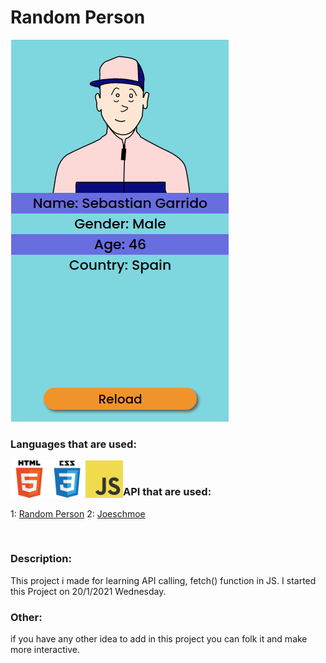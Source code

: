 # Random Person

![site image](./img/img.png)

### Languages that are used:

<img align="left" alt="HTML5" width="60px" src="https://raw.githubusercontent.com/github/explore/80688e429a7d4ef2fca1e82350fe8e3517d3494d/topics/html/html.png" />
<img align="left" alt="CSS3" width="60px" src="https://raw.githubusercontent.com/github/explore/80688e429a7d4ef2fca1e82350fe8e3517d3494d/topics/css/css.png" />
<img align="left" alt="JavaScript" width="60px" src="https://raw.githubusercontent.com/github/explore/80688e429a7d4ef2fca1e82350fe8e3517d3494d/topics/javascript/javascript.png" />

<br/>


### API that are used:

1: [Random Person][rp]
2: [Joeschmoe][joeschmoe]

<br/>

### Description:
This project i made for learning API calling, fetch() function in JS.
I started this Project on 20/1/2021 Wednesday.

### Other:
if you have any other idea to add in this project you can folk it and make more interactive.

[rp]:https://randomuser.me/api/
[joeschmoe]:https://joeschmoe.iove.

[rp]:https://randomuser.me/api/
[joeschmoe]:https://joeschmoe.io
